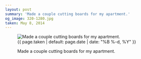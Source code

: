 ```yaml
---
layout: post
summary: 'Made a couple cutting boards for my apartment.'
og_image: 320-1280.jpg
taken: May 8, 2014
---
```


<figure class="post" data-src="{{ site.assets_url }}/{{ page.og_image }}" data-sub-html='#caption-{{ page.id | remove_first: "/" }}'>
<img alt="Made a couple cutting boards for my apartment." sizes="(min-width: 700px) 50vw, calc(100vw - 2rem)" src="{{ site.assets_url }}/320-640.jpg" srcset="{{ site.assets_url }}/320-1280.jpg 1280w, {{ site.assets_url }}/320-960.jpg 960w, {{ site.assets_url }}/320-640.jpg 640w, {{ site.assets_url }}/320-320.jpg 320w"/>
<figcaption id='caption-{{ page.id | remove_first: "/" }}'>
<time>{{ page.taken | default: page.date | date: "%B %-d, %Y" }}</time>
<p>Made a couple cutting boards for my apartment.</p>
</figcaption>
</figure>
